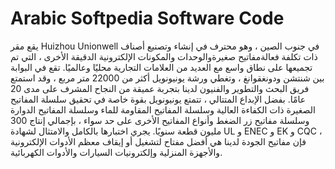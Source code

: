 # Arabic Softpedia Software Code


يقع مقر Huizhou Unionwell في جنوب الصين ، وهو محترف في إنشاء وتصنيع أصناف ذات تكلفة فعالةمفاتيح صغيرةوالوحدات والمكونات الإلكترونية الدقيقة الأخرى ، التي تم تجميعها على نطاق واسع مع العديد من العلامات التجارية محليًا وعالميًا. تقع في البوابة بين شنتشن ودونغقوانغ ، وتغطي ورشة يونيونويل أكثر من 22000 متر مربع ، وقد استمتع فريق البحث والتطوير والفنيون لدينا بتجربة عميقة من النجاح المشرف على مدى 20 عامًا. بفضل الإبداع المتتالي ، تتمتع يونيونويل بقوة خاصة في تحقيق سلسلة المفاتيح الصغيرة ذات الكفاءة العالية وسلسلة المفاتيح المقاومة للماء وسلسلة المفاتيح الدوارة وسلسلة مفاتيح زر الضغط وأنواع المفاتيح الأخرى على حد سواء ، بإجمالي إنتاج 300 مليون قطعة سنويًا. يجري اختبارها بالكامل والامتثال لشهادة UL و ENEC و EK و CQC ، فإن مفاتيح الجودة لدينا هي أفضل مفتاح لتشغيل أو إيقاف معظم الأدوات الإلكترونية والأجهزة المنزلية وإلكترونيات السيارات والأدوات الكهربائية.
